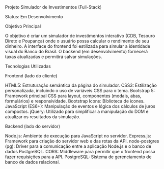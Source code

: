 Projeto Simulador de Investimentos (Full-Stack)

Status: Em Desenvolvimento

Objetivo Principal

O objetivo é criar um simulador de investimentos interativo (CDB, Tesouro Direto e Poupança) onde o usuário possa calcular o rendimento de seu dinheiro. A interface do frontend foi estilizada para simular a identidade visual do Banco do Brasil. O backend (em desenvolvimento) fornecerá taxas atualizadas e permitirá salvar simulações.

Tecnologias Utilizadas

Frontend (lado do cliente)

HTML5: Estruturação semântica da página do simulador.
CSS3: Estilização personalizada, incluindo o uso de variáveis CSS para o tema.
Bootstrap 5: Framework principal CSS para layout, componentes (modais, abas, formulários) e responsividade.
Bootstrap Icons: Biblioteca de ícones.
JavaScript (ES6+): Manipulação de eventos e lógica dos cálculos de juros compostos.
jQuery: Utilizado para simplificar a manipulação do DOM e atualizar os resultados da simulação.

Backend (lado do servidor)

Node.js: Ambiente de execução para JavaScript no servidor.
Express.js: Framework para criação do servidor web e das rotas da API.
node-postgres (pg): Driver para a comunicação entre a aplicação Node.js e o banco de dados PostgreSQL.
CORS: Middleware para permitir que o frontend possa fazer requisições para a API.
PostgreSQL: Sistema de gerenciamento de banco de dados relacional.
